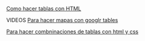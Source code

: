 [Como hacer tablas con HTML](https://disenowebakus.net/tablas-html.php)

VIDEOS
[Para hacer mapas con googlr tables](https://www.youtube.com/watch?v=xTHNOw3M_so)

[Para hacer combninaciones de tablas con html y css](https://www.youtube.com/watch?v=3ILeSOinSYY )
